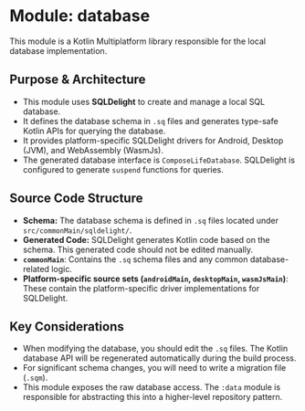 # Module: database

This module is a Kotlin Multiplatform library responsible for the local database implementation.

## Purpose & Architecture

- This module uses **SQLDelight** to create and manage a local SQL database.
- It defines the database schema in `.sq` files and generates type-safe Kotlin APIs for querying the database.
- It provides platform-specific SQLDelight drivers for Android, Desktop (JVM), and WebAssembly (WasmJs).
- The generated database interface is `ComposeLifeDatabase`. SQLDelight is configured to generate `suspend` functions for queries.

## Source Code Structure

- **Schema:** The database schema is defined in `.sq` files located under `src/commonMain/sqldelight/`.
- **Generated Code:** SQLDelight generates Kotlin code based on the schema. This generated code should not be edited manually.
- **`commonMain`**: Contains the `.sq` schema files and any common database-related logic.
- **Platform-specific source sets (`androidMain`, `desktopMain`, `wasmJsMain`)**: These contain the platform-specific driver implementations for SQLDelight.

## Key Considerations

- When modifying the database, you should edit the `.sq` files. The Kotlin database API will be regenerated automatically during the build process.
- For significant schema changes, you will need to write a migration file (`.sqm`).
- This module exposes the raw database access. The `:data` module is responsible for abstracting this into a higher-level repository pattern.
